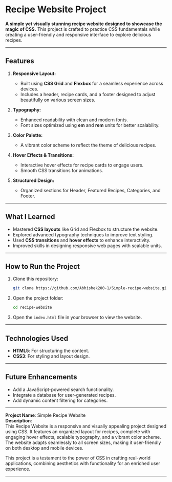 
# Recipe Website Project

**A simple yet visually stunning recipe website designed to showcase the magic of CSS.** This project is crafted to practice CSS fundamentals while creating a user-friendly and responsive interface to explore delicious recipes.

---

## Features

1. **Responsive Layout:**
   - Built using **CSS Grid** and **Flexbox** for a seamless experience across devices.
   - Includes a header, recipe cards, and a footer designed to adjust beautifully on various screen sizes.

2. **Typography:**
   - Enhanced readability with clean and modern fonts.
   - Font sizes optimized using **em** and **rem** units for better scalability.

3. **Color Palette:**
   - A vibrant color scheme to reflect the theme of delicious recipes.

4. **Hover Effects & Transitions:**
   - Interactive hover effects for recipe cards to engage users.
   - Smooth CSS transitions for animations.

5. **Structured Design:**
   - Organized sections for Header, Featured Recipes, Categories, and Footer.

---

## What I Learned

- Mastered **CSS layouts** like Grid and Flexbox to structure the website.
- Explored advanced typography techniques to improve text styling.
- Used **CSS transitions** and **hover effects** to enhance interactivity.
- Improved skills in designing responsive web pages with scalable units.

---

## How to Run the Project

1. Clone this repository:
   ```bash
   git clone https://github.com/Abhishek200-1/Simple-recipe-website.git
   ```
2. Open the project folder:
   ```bash
   cd recipe-website
   ```
3. Open the `index.html` file in your browser to view the website.

---

## Technologies Used

- **HTML5**: For structuring the content.
- **CSS3**: For styling and layout design.

---

## Future Enhancements

- Add a JavaScript-powered search functionality.
- Integrate a database for user-generated recipes.
- Add dynamic content filtering for categories.

---

**Project Name**: Simple Recipe Website  
**Description**:  
This Recipe Website is a responsive and visually appealing project designed using CSS. It features an organized layout for recipes, complete with engaging hover effects, scalable typography, and a vibrant color scheme. The website adapts seamlessly to all screen sizes, making it user-friendly on both desktop and mobile devices.  

This project is a testament to the power of CSS in crafting real-world applications, combining aesthetics with functionality for an enriched user experience.

---

